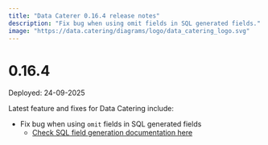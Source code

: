 ```yaml
---
title: "Data Caterer 0.16.4 release notes"
description: "Fix bug when using omit fields in SQL generated fields."
image: "https://data.catering/diagrams/logo/data_catering_logo.svg"
---
```


# 0.16.4

Deployed: 24-09-2025

Latest feature and fixes for Data Catering include:

- Fix bug when using `omit` fields in SQL generated fields
  - [Check SQL field generation documentation here](../../docs/generator/data-generator.md#sql)
